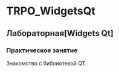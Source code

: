 # TRPO_WidgetsQt
## Лабораторная[Widgets Qt]

### Практическое занятие

Знакомство с библиотекой QT.
